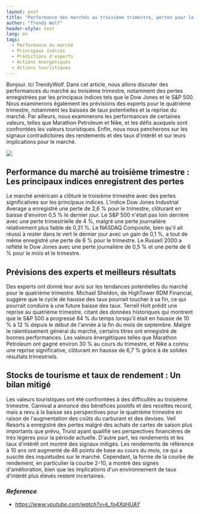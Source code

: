 ```yaml
---
layout: post
title: "Performance des marchés au troisième trimestre, pertes pour le Dow Jones et le S&P 500, prévisions des experts pour le quatrième trimestre et défis pour les valeurs touristiques"
author: "Trendy Wolf"
header-style: text
lang: en
tags:
  - Performance du marché
  - Principaux indices
  - Prédictions d'experts
  - Actions énergétiques
  - Actions touristiques
---
```


Bonjour. Ici TrendyWolf. Dans cet article, nous allons discuter des performances du marché au troisième trimestre, notamment des pertes enregistrées par les principaux indices tels que le Dow Jones et le S&P 500. Nous examinerons également les prévisions des experts pour le quatrième trimestre, notamment les baisses de taux potentielles et la reprise du marché. Par ailleurs, nous examinerons les performances de certaines valeurs, telles que Marathon Petroleum et Nike, et les défis auxquels sont confrontées les valeurs touristiques. Enfin, nous nous pencherons sur les signaux contradictoires des rendements et des taux d'intérêt et sur leurs implications pour le marché.

<img
    src="https://i.ytimg.com/vi/k_fo4XaHUAY/hqdefault.jpg"
/>


## Performance du marché au troisième trimestre : Les principaux indices enregistrent des pertes
Le marché américain a clôturé le troisième trimestre avec des pertes significatives sur les principaux indices. L'indice Dow Jones Industrial Average a enregistré une perte de 2,6 % pour le trimestre, clôturant en baisse d'environ 0,5 % le dernier jour. Le S&P 500 n'était pas loin derrière avec une perte trimestrielle de 4 %, malgré une perte journalière relativement plus faible de 0,31 %. Le NASDAQ Composite, bien qu'il ait réussi à rester dans le vert le dernier jour avec un gain de 0,1 %, a tout de même enregistré une perte de 6 % pour le trimestre. Le Russell 2000 a reflété le Dow Jones avec une perte journalière de 0,5 % et une perte de 6 % pour le mois et le trimestre.

## Prévisions des experts et meilleurs résultats
Des experts ont donné leur avis sur les tendances potentielles du marché pour le quatrième trimestre. Michael Sheldon, de HighTower RDM Financial, suggère que le cycle de hausse des taux pourrait toucher à sa fin, ce qui pourrait conduire à une future baisse des taux. Terrell Holt prédit une reprise au quatrième trimestre, citant des données historiques qui montrent que le S&P 500 a progressé 84 % du temps lorsqu'il était en hausse de 10 % à 12 % depuis le début de l'année à la fin du mois de septembre. Malgré le ralentissement général du marché, certains titres ont enregistré de bonnes performances. Les valeurs énergétiques telles que Marathon Petroleum ont gagné environ 30 % au cours du trimestre, et Nike a connu une reprise significative, clôturant en hausse de 6,7 % grâce à de solides résultats trimestriels.

## Stocks de tourisme et taux de rendement : Un bilan mitigé
Les valeurs touristiques ont été confrontées à des difficultés au troisième trimestre. Carnival a annoncé des bénéfices positifs et des recettes record, mais a revu à la baisse ses perspectives pour le quatrième trimestre en raison de l'augmentation des coûts du carburant et des devises. Veil Resorts a enregistré des pertes malgré des achats de cartes de saison plus importants que prévu, Truist ayant qualifié ses perspectives financières de très légères pour la période actuelle. D'autre part, les rendements et les taux d'intérêt ont montré des signaux mitigés. Les rendements de référence à 10 ans ont augmenté de 46 points de base au cours du mois, ce qui a suscité des inquiétudes sur le marché. Cependant, la forme de la courbe de rendement, en particulier la courbe 2-10, a montré des signes d'amélioration, bien que les implications d'un environnement de taux d'intérêt plus élevés restent incertaines.


### _Reference_
- _https://www.youtube.com/watch?v=k_fo4XaHUAY_

